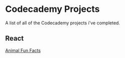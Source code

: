 # Codecademy Projects
A list of all of the Codecademy projects i've completed.

## React
[Animal Fun Facts](https://www.codecademy.com/workspaces/634928d9e5f0ddb2df1f2a7d)
